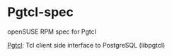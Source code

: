 # Pgtcl-spec
openSUSE RPM spec for Pgtcl

[Pgtcl](://github.com/flightaware/Pgtcl):
Tcl client side interface to PostgreSQL (libpgtcl)

